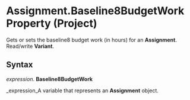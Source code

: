 
# Assignment.Baseline8BudgetWork Property (Project)

Gets or sets the baseline8 budget work (in hours) for an  **Assignment**. Read/write  **Variant**.


## Syntax

 _expression_. **Baseline8BudgetWork**

 _expression_A variable that represents an  **Assignment** object.

